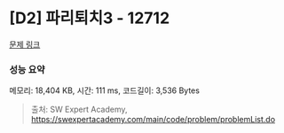 # [D2] 파리퇴치3 - 12712 

[문제 링크](https://swexpertacademy.com/main/code/problem/problemDetail.do?contestProbId=AXuARWAqDkQDFARa) 

### 성능 요약

메모리: 18,404 KB, 시간: 111 ms, 코드길이: 3,536 Bytes



> 출처: SW Expert Academy, https://swexpertacademy.com/main/code/problem/problemList.do